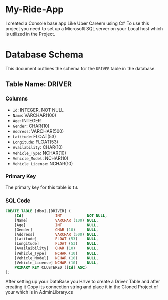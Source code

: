 # My-Ride-App
I created a Console base app Like Uber Careem using C# 
To use this project you need to set up a Microsoft SQL server on your Local host which is utilized in the Project.

# Database Schema

This document outlines the schema for the `DRIVER` table in the database.

## Table Name: DRIVER

### Columns
- `Id`: INTEGER, NOT NULL
- `Name`: VARCHAR(100)
- `Age`: INTEGER
- `Gender`: CHAR(10)
- `Address`: VARCHAR(500)
- `Latitude`: FLOAT(53)
- `Longitude`: FLOAT(53)
- `Availability`: CHAR(10)
- `Vehicle_Type`: NCHAR(10)
- `Vehicle_Model`: NCHAR(10)
- `Vehicle_License`: NCHAR(10)

### Primary Key
The primary key for this table is `Id`.

### SQL Code
```sql
CREATE TABLE [dbo].[DRIVER] (
    [Id]              INT           NOT NULL,
    [Name]            VARCHAR (100) NULL,
    [Age]             INT           NULL,
    [Gender]          CHAR (10)     NULL,
    [Address]         VARCHAR (500) NULL,
    [Latitude]        FLOAT (53)    NULL,
    [Longitude]       FLOAT (53)    NULL,
    [Availaibility]   CHAR (10)     NULL,
    [Vehicle_Type]    NCHAR (10)    NULL,
    [Vehicle_Model]   NCHAR (10)    NULL,
    [Vehicle_License] NCHAR (10)    NULL,
    PRIMARY KEY CLUSTERED ([Id] ASC)
);
```




After setting up your DataBase you Have to create a Driver Table and after creating it Copy its connection string and place it in the Cloned Project of your which is in AdminLibrary.cs

